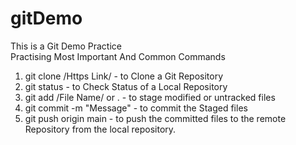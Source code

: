 # gitDemo
This is a Git Demo Practice
<br>
Practising Most Important And Common Commands
<br>
1. git clone /Https Link/ - to Clone a Git Repository <br>
2. git status - to Check Status of a Local Repository <br>
3. git add /File Name/ or . - to stage modified or untracked files <br>
4. git commit -m "Message" - to commit the Staged files <br>
5. git push origin main - to push the committed files to the remote Repository from the local repository. <br>